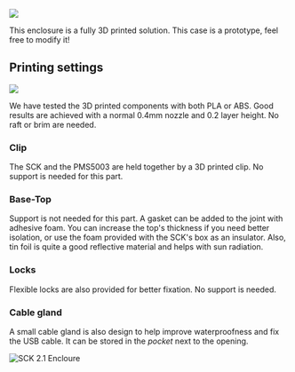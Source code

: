 ![](https://raw.githubusercontent.com/fablabbcn/smartcitizen-enclosures/master/SmartCitizen%20Outdoor%20Cases%20V2.0-2.1/3D%20Printed%20Prototype/case_render.png)

This enclosure is a fully 3D printed solution. This case is a prototype, feel free to modify it!

## Printing settings

![](https://raw.githubusercontent.com/fablabbcn/smartcitizen-enclosures/master/SmartCitizen%20Outdoor%20Cases%20V2.0-2.1/3D%20Printed%20Prototype/printing_base.png)

We have tested the 3D printed components with both PLA or ABS. Good results are achieved with a normal 0.4mm nozzle and 0.2 layer height. No raft or brim are needed.

### Clip

The SCK and the PMS5003 are held together by a 3D printed clip. No support is needed for this part. 

### Base-Top

Support is not needed for this part. A gasket can be added to the joint with adhesive foam. You can increase the top's thickness if you need better isolation, or use the foam provided with the SCK's box as an insulator. Also, tin foil is quite a good reflective material and helps with sun radiation.

### Locks

Flexible locks are also provided for better fixation. No support is needed. 

### Cable gland

A small cable gland is also design to help improve waterproofness and fix the USB cable. It can be stored in the _pocket_ next to the opening.

<img src="https://live.staticflickr.com/65535/48080247068_3acf857e7b_h.jpg" alt="SCK 2.1 Encloure">
